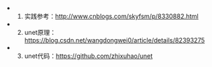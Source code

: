
* 1) 实践参考：http://www.cnblogs.com/skyfsm/p/8330882.html

* 2) unet原理：https://blog.csdn.net/wangdongwei0/article/details/82393275

* 3) unet代码：https://github.com/zhixuhao/unet